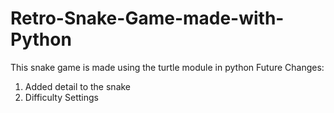 # Retro-Snake-Game-made-with-Python
This snake game is made using the turtle module in python
Future Changes:
1. Added detail to the snake
2. Difficulty Settings
